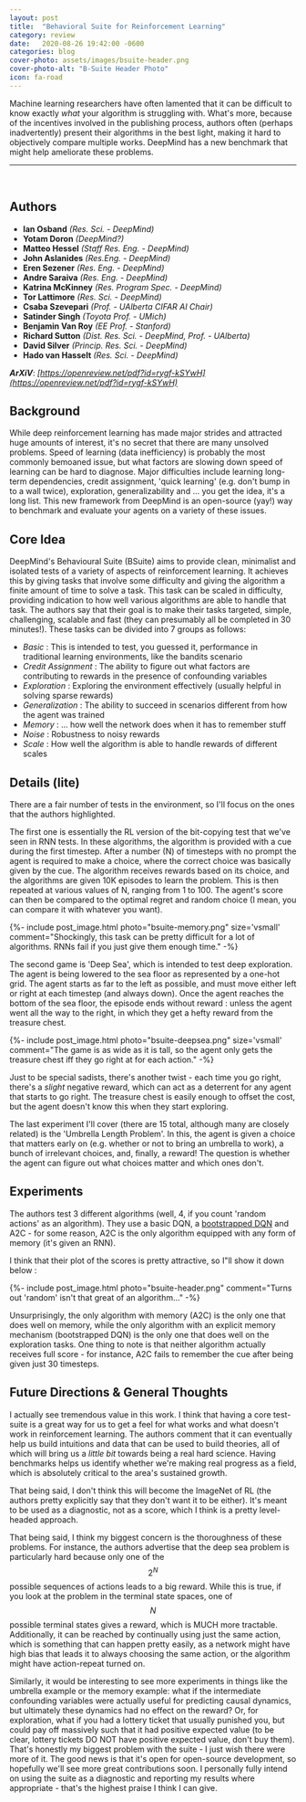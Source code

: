 ```yaml
---
layout: post
title:  "Behavioral Suite for Reinforcement Learning"
category: review
date:   2020-08-26 19:42:00 -0600
categories: blog
cover-photo: assets/images/bsuite-header.png
cover-photo-alt: "B-Suite Header Photo"
icon: fa-road
---
```


Machine learning researchers have often lamented that it can be difficult to know exactly *what* your algorithm is struggling with.
What's more, because of the incentives involved in the publishing process, authors often (perhaps inadvertently) present their algorithms in the best light, making it hard to objectively compare multiple works.
DeepMind has a new benchmark that might help ameliorate these problems.

----------------------------
<br/>

## Authors
 - **Ian Osband** *(Res. Sci. - DeepMind)*
 - **Yotam Doron** *(DeepMind?)*
 - **Matteo Hessel** *(Staff Res. Eng. - DeepMind)*
 - **John Aslanides** *(Res.Eng. - DeepMind)*
 - **Eren Sezener** *(Res. Eng. - DeepMind)*
 - **Andre Saraiva** *(Res. Eng. - DeepMind)*
 - **Katrina McKinney** *(Res. Program Spec. - DeepMind)*
 - **Tor Lattimore** *(Res. Sci. - DeepMind)*
 - **Csaba Szevepari** *(Prof. - UAlberta CIFAR AI Chair)*
 - **Satinder Singh** *(Toyota Prof. - UMich)*
 - **Benjamin Van Roy** *(EE Prof. - Stanford)*
 - **Richard Sutton** *(Dist. Res. Sci. - DeepMind, Prof. - UAlberta)*
 - **David Silver** *(Princip. Res. Sci. - DeepMind)*
 - **Hado van Hasselt** *(Res. Sci. - DeepMind)*
 
***ArXiV***: *[https://openreview.net/pdf?id=rygf-kSYwH](https://openreview.net/pdf?id=rygf-kSYwH)*
 
## Background

While deep reinforcement learning has made major strides and attracted huge amounts of interest, it's no secret that there are many unsolved problems.
Speed of learning (data inefficiency) is probably the most commonly bemoaned issue, but what factors are slowing down speed of learning can be hard to diagnose.
Major difficulties include learning long-term dependencies, credit assignment, 'quick learning' (e.g. don't bump in to a wall twice), exploration, generalizability and ... you get the idea, it's a long list.
This new framework from DeepMind is an open-source (yay!) way to benchmark and evaluate your agents on a variety of these issues.

## Core Idea

DeepMind's Behavioural Suite (BSuite) aims to provide clean, minimalist and isolated tests of a variety of aspects of reinforcement learning.
It achieves this by giving tasks that involve some difficulty and giving the algorithm a finite amount of time to solve a task.
This task can be scaled in difficulty, providing indication to how well various algorithms are able to handle that task.
The authors say that their goal is to make their tasks targeted, simple, challenging, scalable and fast (they can presumably all be completed in 30 minutes!).
These tasks can be divided into 7 groups as follows:

 - *Basic* : This is intended to test, you guessed it, performance in traditional learning environments, like the bandits scenario
 - *Credit Assignment* : The ability to figure out what factors are contributing to rewards in the presence of confounding variables
 - *Exploration* : Exploring the environment effectively (usually helpful in solving sparse rewards)
 - *Generalization* : The ability to succeed in scenarios different from how the agent was trained
 - *Memory* : ... how well the network does when it has to remember stuff
 - *Noise* : Robustness to noisy rewards
 - *Scale* : How well the algorithm is able to handle rewards of different scales 

## Details (lite)

There are a fair number of tests in the environment, so I'll focus on the ones that the authors highlighted.

The first one is essentially the RL version of the bit-copying test that we've seen in RNN tests.
In these algorithms, the algorithm is provided with a cue during the first timestep.
After a number (N) of timesteps with no prompt the agent is required to make a choice, where the correct choice was basically given by the cue.
The algorithm receives rewards based on its choice, and the algorithms are given 10K episodes to learn the problem.
This is then repeated at various values of N, ranging from 1 to 100.
The agent's score can then be compared to the optimal regret and random choice (I mean, you can compare it with whatever you want).

{%- include post_image.html photo="bsuite-memory.png" size='vsmall' comment="Shockingly, this task can be pretty difficult for a lot of algorithms. RNNs fail if you just give them enough time." -%}

The second game is 'Deep Sea', which is intended to test deep exploration.
The agent is being lowered to the sea floor as represented by a one-hot grid.
The agent starts as far to the left as possible, and must move either left or right at each timestep (and always down).
Once the agent reaches the bottom of the sea floor, the episode ends without reward : unless the agent went all the way to the right, in which they get a hefty reward from the treasure chest.

{%- include post_image.html photo="bsuite-deepsea.png" size='vsmall' comment="The game is as wide as it is tall, so the agent only gets the treasure chest iff they go right at for each action." -%}

Just to be special sadists, there's another twist - each time you go right, there's a *slight* negative reward, which can act as a deterrent for any agent that starts to go right.
The treasure chest is easily enough to offset the cost, but the agent doesn't know this when they start exploring.

The last experiment I'll cover (there are 15 total, although many are closely related) is the 'Umbrella Length Problem'.
In this, the agent is given a choice that matters early on (e.g. whether or not to bring an umbrella to work), a bunch of irrelevant choices, and, finally, a reward!
The question is whether the agent can figure out what choices matter and which ones don't.

## Experiments

The authors test 3 different algorithms (well, 4, if you count 'random actions' as an algorithm).
They use a basic DQN, a [bootstrapped DQN](https://arxiv.org/pdf/1602.04621.pdf) and A2C - for some reason, A2C is the only algorithm equipped with any form of memory (it's given an RNN).

I think that their plot of the scores is pretty attractive, so I"ll show it down below :

{%- include post_image.html photo="bsuite-header.png" comment="Turns out 'random' isn't that great of an algorithm..." -%}

Unsurprisingly, the only algorithm with memory (A2C) is the only one that does well on memory, while the only algorithm with an explicit memory mechanism (bootstrapped DQN) is the only one that does well on the exploration tasks.
One thing to note is that neither algorithm actually receives full score - for instance, A2C fails to remember the cue after being given just 30 timesteps.

## Future Directions & General Thoughts

I actually see tremendous value in this work.
I think that having a core test-suite is a great way for us to get a feel for what works and what doesn't work in reinforcement learning.
The authors comment that it can eventually help us build intuitions and data that can be used to build theories, all of which will bring us a *little bit* towards being a real hard science.
Having benchmarks helps us identify whether we're making real progress as a field, which is absolutely critical to the area's sustained growth. 

That being said, I don't think this will become the ImageNet of RL (the authors pretty explicitly say that they don't want it to be either).
It's meant to be used as a diagnostic, not as a score, which I think is a pretty level-headed approach.

That being said, I think my biggest concern is the thoroughness of these problems.
For instance, the authors advertise that the deep sea problem is particularly hard because only one of the $$2^N$$ possible sequences of actions leads to a big reward.
While this is true, if you look at the problem in the terminal state spaces, one of $$N$$ possible terminal states gives a reward, which is MUCH more tractable.
Additionally, it can be reached by continually using just the same action, which is something that can happen pretty easily, as a network might have high bias that leads it to always choosing the same action, or the algorithm might have action-repeat turned on.

Similarly, it would be interesting to see more experiments in things like the umbrella example or the memory example: what if the intermediate confounding variables were actually useful for predicting causal dynamics, but ultimately these dynamics had no effect on the reward?
Or, for exploration, what if you had a lottery ticket that usually punished you, but could pay off massively such that it had positive expected value (to be clear, lottery tickets DO NOT have positive expected value, don't buy them).
That's honestly my biggest problem with the suite - I just wish there were more of it.
The good news is that it's open for open-source development, so hopefully we'll see more great contributions soon.
I personally fully intend on using the suite as a diagnostic and reporting my results where appropriate - that's the highest praise I think I can give.